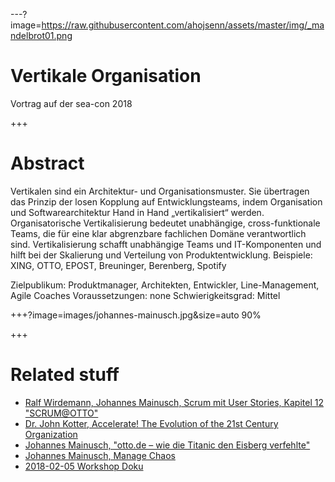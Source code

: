 ---?image=https://raw.githubusercontent.com/ahojsenn/assets/master/img/_mandelbrot01.png
# Vertikale Organisation
<!-- .element: style="font-size: 3em; color: orange"-->
Vortrag auf der sea-con 2018
<!-- .element: style="font-size: 2em; color: orange"-->

+++
# Abstract
Vertikalen sind ein Architektur- und Organisationsmuster. Sie übertragen das Prinzip der losen Kopplung auf Entwicklungsteams, indem Organisation und Softwarearchitektur Hand in Hand „vertikalisiert“ werden. Organisatorische Vertikalisierung bedeutet unabhängige, cross-funktionale Teams, die für eine klar abgrenzbare fachlichen Domäne verantwortlich sind. Vertikalisierung schafft unabhängige Teams und IT-Komponenten und hilft bei der Skalierung und Verteilung von Produktentwicklung.
Beispiele: XING, OTTO, EPOST, Breuninger, Berenberg, Spotify

Zielpublikum: Produktmanager, Architekten, Entwickler, Line-Management, Agile Coaches
Voraussetzungen: none
Schwierigkeitsgrad: Mittel

+++?image=images/johannes-mainusch.jpg&size=auto 90%










+++
<!-- .slide: style="text-align: left; font-size: 0.6em;"-->
# Related stuff

- [Ralf Wirdemann, Johannes Mainusch, Scrum mit User Stories, Kapitel 12 "SCRUM@OTTO"](http://www.hanser-fachbuch.de/buch/Scrum+mit+User+Stories/9783446450523)
- [Dr. John Kotter, Accelerate! The Evolution of the 21st Century Organization](https://www.youtube.com/watch?v=Pc7EVXnF2aI)
- [Johannes Mainusch, "otto.de – wie die Titanic den Eisberg verfehlte"](https://www.heise.de/developer/artikel/Johannes-Mainusch-otto-de-wie-die-Titanic-den-Eisberg-verfehlte-3491223.html)
- [Johannes Mainusch, Manage Chaos](https://gitpitch.com/kommitment/verticals/master?grs=bitbucket&p=p-intro)
- [2018-02-05 Workshop Doku](https://drive.google.com/drive/folders/0Bzr9vgG2NdI0U0tjWkszd1dUNWc?usp=sharing)

